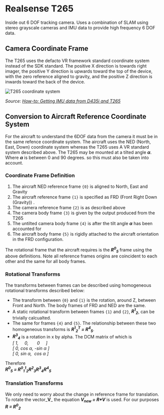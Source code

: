 # Realsense T265
Inside out 6 DOF tracking camera. Uses a combination of SLAM using stereo grayscale cameras and IMU data to provide high frequency 6 DOF data.

## Camera Coordinate Frame
The T265 uses the defacto VR framework standard coordinate system instead of the SDK standard. The positive X direction is towards right imager, the positive Y direction is upwards toward the top of the device, with the zero reference aligned to gravity, and the positive Z direction is inwards toward the back of the device.

![T265 coordinate system](https://raw.githubusercontent.com/fsherratt/upgraded-parakeet/feature/realsense/docs/images/T265_CS_axis.png)

_Source: [How-to: Getting IMU data from D435i and T265](https://www.intelrealsense.com/how-to-getting-imu-data-from-d435i-and-t265/)_

## Conversion to Aircraft Reference Coordinate System
For the aircraft to understand the 6DOF data from the camera it must be in the same refence coordinate system. The aircraft uses the NED (North, East, Down) coordinate system whereas the T265 uses A VR standard system described above. The T265 may be mounted at a tilted angle _**&alpha;**_. Where _**&alpha;**_ is between 0 and 90 degrees. so this must also be taken into account.

### Coordinate Frame Definition
1. The aircraft NED reference frame `{0}` is aligned to North, East and Gravity
1. The aircraft reference frame `{1}` is specified as FRD (Front Right Down (Gravity)) .
1. The camera reference frame `{2}` is as described above
1. The camera body frame `{3}` is given by the output produced from the T265
1. The untilted camera body frame `{4}` is after the tilt angle _**&alpha;**_ has been accounted for
1. The aircraft body frame `{5}` is rigidly attached to the aircraft orientation in the FRD configuration.

The rotational frame that the aircraft requires is the _**R<sup>0</sup><sub>5</sub>**_ frame using the above definitions. Note all reference frames origins are coincident to each other and the same for all body frames.

### Rotational Transforms
The transforms between frames can be described using homogeneous rotational transforms described below:

* The transform between `{0}` and `{1}` is the rotation, around Z, between Front and North. The body frames of FRD and NED are the same. 
* A static rotational transform between frames `{1}` and `{2}`, _**R<sup>1</sup><sub>2</sub>**_,  can be trivially calcualted. 
* The same for frames `{4}` and `{5}`. The relationship between these two homogeneous transforms is _**R<sup>1</sup><sub>2</sub><sup>T</sup> = R<sup>4</sup><sub>5</sub>**_.
* _**R<sup>3</sup><sub>4</sub>**_ is a rotation in x by alpha. The DCM matrix of which is  
_[ 1, &nbsp;&nbsp;&nbsp;&nbsp;0, &nbsp;&nbsp;&nbsp;&nbsp;&nbsp;&nbsp;0 &nbsp;&nbsp;&nbsp;&nbsp;]  
[ 0, cos &alpha;, -sin &alpha; ]  
[ 0, sin &alpha;,  &nbsp;cos &alpha; ]_

Therefore  
 _**R<sup>0</sup><sub>5</sub> = R<sup>0</sup><sub>1</sub><sup>1</sup><sub>2</sub>R<sup>2</sup><sub>3</sub>R<sup>3</sup><sub>4</sub>R<sup>4</sup><sub>5</sub>**_

### Translation Transforms
We only need to worry about the change in reference frame for translation. To rotate the vector_**V**_ the equation _**V<sub>new</sub> = R*V**_ is used. For our purposes _**R = R<sup>0</sup><sub>2</sub>**_